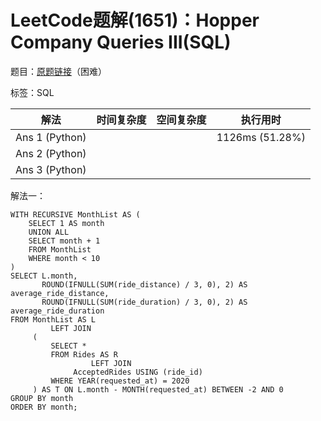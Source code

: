 # LeetCode题解(1651)：Hopper Company Queries III(SQL)

题目：[原题链接](https://leetcode-cn.com/problems/hopper-company-queries-iii/)（困难）

标签：SQL

| 解法           | 时间复杂度 | 空间复杂度 | 执行用时        |
| -------------- | ---------- | ---------- | --------------- |
| Ans 1 (Python) |            |            | 1126ms (51.28%) |
| Ans 2 (Python) |            |            |                 |
| Ans 3 (Python) |            |            |                 |

解法一：

```mysql
WITH RECURSIVE MonthList AS (
    SELECT 1 AS month
    UNION ALL
    SELECT month + 1
    FROM MonthList
    WHERE month < 10
)
SELECT L.month,
       ROUND(IFNULL(SUM(ride_distance) / 3, 0), 2) AS average_ride_distance,
       ROUND(IFNULL(SUM(ride_duration) / 3, 0), 2) AS average_ride_duration
FROM MonthList AS L
         LEFT JOIN
     (
         SELECT *
         FROM Rides AS R
                  LEFT JOIN
              AcceptedRides USING (ride_id)
         WHERE YEAR(requested_at) = 2020
     ) AS T ON L.month - MONTH(requested_at) BETWEEN -2 AND 0
GROUP BY month
ORDER BY month;
```